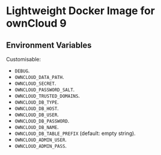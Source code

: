 # Lightweight Docker Image for ownCloud 9

## Environment Variables

Customisable:

- `DEBUG`.
- `OWNCLOUD_DATA_PATH`.
- `OWNCLOUD_SECRET`.
- `OWNCLOUD_PASSWORD_SALT`.
- `OWNCLOUD_TRUSTED_DOMAINS`.
- `OWNCLOUD_DB_TYPE`.
- `OWNCLOUD_DB_HOST`.
- `OWNCLOUD_DB_USER`.
- `OWNCLOUD_DB_PASSWORD`.
- `OWNCLOUD_DB_NAME`.
- `OWNCLOUD_DB_TABLE_PREFIX` (default: empty string).
- `OWNCLOUD_ADMIN_USER`.
- `OWNCLOUD_ADMIN_PASS`.
